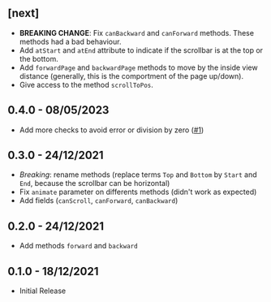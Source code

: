 ## [next]

- **BREAKING CHANGE**: Fix `canBackward` and `canForward` methods. These methods had a bad behaviour.
- Add `atStart` and `atEnd` attribute to indicate if the scrollbar is at the top or the bottom.
- Add `forwardPage` and `backwardPage` methods to move by the inside view distance (generally, this is the comportment of the page up/down).
- Give access to the method `scrollToPos`.

## 0.4.0 - 08/05/2023

- Add more checks to avoid error or division by zero ([#1](https://github.com/WinXaito/scroll_pos/pull/1))

## 0.3.0 - 24/12/2021

- *Breaking*: rename methods (replace terms `Top` and `Bottom` by `Start` and `End`, because the scrollbar can be horizontal)
- Fix `animate` parameter on differents methods (didn't work as expected)
- Add fields (`canScroll`, `canForward`, `canBackward`)

## 0.2.0 - 24/12/2021

- Add methods `forward` and `backward`

## 0.1.0 - 18/12/2021

- Initial Release